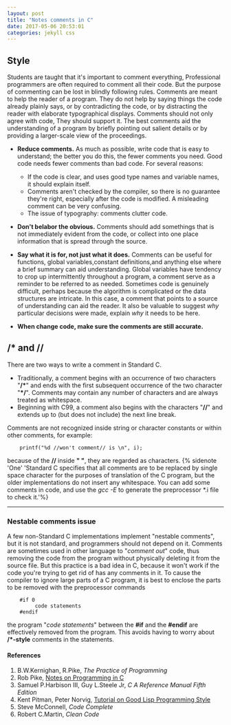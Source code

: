 ```yaml
---
layout: post
title: "Notes comments in C"
date: 2017-05-06 20:53:01
categories: jekyll css
---
```

## Style
Students are taught that it's important to comment everything, Professional programmers are often required to comment all their code. But the purpose of commenting can be lost in blindly following rules. Comments are meant to help the reader of a program. They do not help by saying things the code already plainly says, or by contradicting the code, or by distracting the reader with elaborate typographical displays. Comments should not only agree with code, They should support it. The best comments aid the understanding of a  program by briefly pointing out salient details or by providing a larger-scale view of the proceedings.<!--more-->

* **Reduce comments.** As much as possible, write code that is easy to understand; the better you do this, the fewer comments you need. Good code needs fewer comments than bad code. For several reasons:

	* If the code is clear, and uses good type names and variable names, it should explain itself. 
	* Comments aren't checked by the compiler, so there is no guarantee they're right, especially after the code is modified.  A misleading comment can be very confusing.
	* The issue of typography: comments clutter code.

* **Don't belabor the obvious.**  Comments should add somethings that is not immediately evident from the code, or collect into one place information that is spread through the source.

* **Say what it is for, not just what it does.** Comments can be useful for functions, global variables,constant definitions,and anything else where a brief summary can aid understanding. Global variables have tendency to crop up intermittently throughout a program, a comment serve as a reminder to be referred to as needed. Sometimes code is genuinely difficult, perhaps because the algorithm is complicated or the data structures are intricate. In this case, a comment that points to a source of understanding can aid the reader. It also be valuable to suggest *why* particular decisions were made, explain *why* it needs to be here.

* **When change code, make sure the comments are still accurate.**


## /* and // 
There are two ways to write a comment in Standard C. 

* Traditionally, a comment begins with an occurrence of two characters "**/\***" and ends with the first subsequent occurrence of the two character "**\*/**". Comments may contain any number of characters and are always treated as whitespace.
* Beginning with C99, a comment also begins with the characters "**//**" and extends up to (but does not include) the next line break.

Comments are not recognized inside string or character constants or within other comments, for example:

	    printf("%d //won't comment// is \n", i);

because of the **//** inside **" "**, they are regarded as characters. {% sidenote 'One' 'Standard C specifies that all comments are to be replaced by single space character for the purposes of translation of the C program, but the older implementations do not insert any whitespace. You can add some comments in code, and use the *gcc -E* to generate the preprocessor *.i file to check it.'%}

---

### Nestable comments issue
A few non-Standard C implementations implement "nestable comments", but it is not standard, and programmers should not depend on it. Comments are sometimes used in other language to "*comment out*" code, thus removing the code from the program without physically deleting it from the source file. But this practice is a bad idea in C, because it won't work if the code you're trying to get rid of has any comments in it. To cause the compiler to ignore large parts of a C program, it is best to enclose the parts to be removed with the preprocessor commands

        #if 0
             code statements
        #endif

the program "*code statements*" between the **#if** and the **#endif** are effectively removed from the program. This avoids having to worry about **/*-style** comments in the statements. 



#### References

  1. B.W.Kernighan, R.Pike, *The Practice of Programming*
  2. Rob Pike, [Notes on Programming in C](http://www.lysator.liu.se/c/pikestyle.html)
  3. Samuel P.Harbison III, Guy L.Steele Jr, *C A Reference Manual Fifth Edition*
  4. Kent Pitman, Peter Norvig, [Tutorial on Good Lisp Programming Style](http://www.cs.umd.edu/~nau/cmsc421/norvig-lisp-style.pdf)
  5. Steve McConnell, *Code Complete*
  6. Robert C.Martin, *Clean Code*

